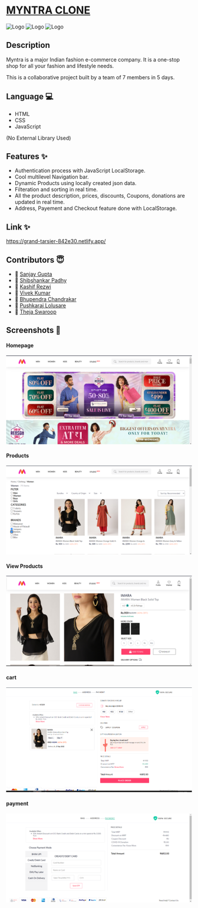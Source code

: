  # [MYNTRA CLONE](https://grand-tarsier-842e30.netlify.app)
   ![Logo](https://img.shields.io/github/last-commit/Shibshankar01/Myntra)
   ![Logo](https://img.shields.io/github/languages/code-size/Shibshankar01/Myntra)
   ![Logo](https://img.shields.io/github/contributors/Shibshankar01/Myntra)
  
 ## Description
   Myntra is a major Indian fashion e-commerce company. It is a one-stop shop for all your fashion and lifestyle needs. 
   
   This is a collaborative project built by a team of 7 members in 5 days.
   
 ## Language 💻
- HTML
- CSS
- JavaScript

(No External Library Used)

## Features ✨

- Authentication process with JavaScript LocalStorage.
- Cool multilevel Navigation bar.
- Dynamic Products using locally created json data.
- Filteration and sorting in real time.
- All the product description, prices, discounts, Coupons, donations are updated in real time.
- Address, Payement and Checkout feature done with LocalStorage.

## Link ✨
   https://grand-tarsier-842e30.netlify.app/ 
   
## Contributors  😇

- 👤 [Sanjay Gupta](https://github.com/IamSanjayGupta)
- 👤 [Shibshankar Padhy](https://github.com/Shibshankar01)
- 👤 [Kashif Rezwi](https://github.com/Kashifrezwi)
- 👤 [Vivek Kumar](https://github.com/Vivekkumar06)
- 👤 [Bhupendra Chandrakar](https://github.com/bkcjanta)
- 👤 [Pushkaraj Lolusare](https://github.com/p9168247913)
- 👤 [Theja Swaroop](https://github.com/Swarooptheja)


## Screenshots  📸


#### Homepage

<img src="https://raw.githubusercontent.com/IamSanjayGupta/IamSanjayGupta.github.io/main/src/assets/myntra/1.png" alt="homepage" />


#### Products

<img src="https://raw.githubusercontent.com/IamSanjayGupta/IamSanjayGupta.github.io/main/src/assets/myntra/2.png" alt="Products" />


#### View Products

<img src="https://raw.githubusercontent.com/IamSanjayGupta/IamSanjayGupta.github.io/main/src/assets/myntra/3.png" alt="view" />


#### cart 

<img src="https://raw.githubusercontent.com/IamSanjayGupta/IamSanjayGupta.github.io/main/src/assets/myntra/4.png" alt="cart" />


#### payment 

<img src="https://raw.githubusercontent.com/IamSanjayGupta/IamSanjayGupta.github.io/main/src/assets/myntra/5.png" alt="payment" />


